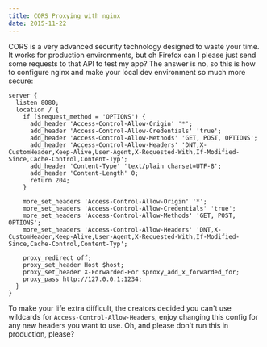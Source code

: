 ```yaml
---
title: CORS Proxying with nginx
date: 2015-11-22
---
```


CORS is a very advanced security technology designed to waste your time. It works for production environments,
but oh Firefox can I please just send some requests to that API to test
my app? The answer is no, so this is how to configure nginx and make your local
dev environment so much more secure:

    server {
      listen 8080;
      location / {
        if ($request_method = 'OPTIONS') {
          add_header 'Access-Control-Allow-Origin' '*';
          add_header 'Access-Control-Allow-Credentials' 'true';
          add_header 'Access-Control-Allow-Methods' 'GET, POST, OPTIONS';
          add_header 'Access-Control-Allow-Headers' 'DNT,X-CustomHeader,Keep-Alive,User-Agent,X-Requested-With,If-Modified-Since,Cache-Control,Content-Typ';
          add_header 'Content-Type' 'text/plain charset=UTF-8';
          add_header 'Content-Length' 0;
          return 204;
        }

        more_set_headers 'Access-Control-Allow-Origin' '*';
        more_set_headers 'Access-Control-Allow-Credentials' 'true';
        more_set_headers 'Access-Control-Allow-Methods' 'GET, POST, OPTIONS';
        more_set_headers 'Access-Control-Allow-Headers' 'DNT,X-CustomHeader,Keep-Alive,User-Agent,X-Requested-With,If-Modified-Since,Cache-Control,Content-Typ';

        proxy_redirect off;
        proxy_set_header Host $host;
        proxy_set_header X-Forwarded-For $proxy_add_x_forwarded_for;
        proxy_pass http://127.0.0.1:1234;
      }
    }

To make your life extra difficult, the creators decided you can't use wildcards for `Access-Control-Allow-Headers`, enjoy changing this config for any new headers you want to use. Oh, and please don't run this in production, please?
